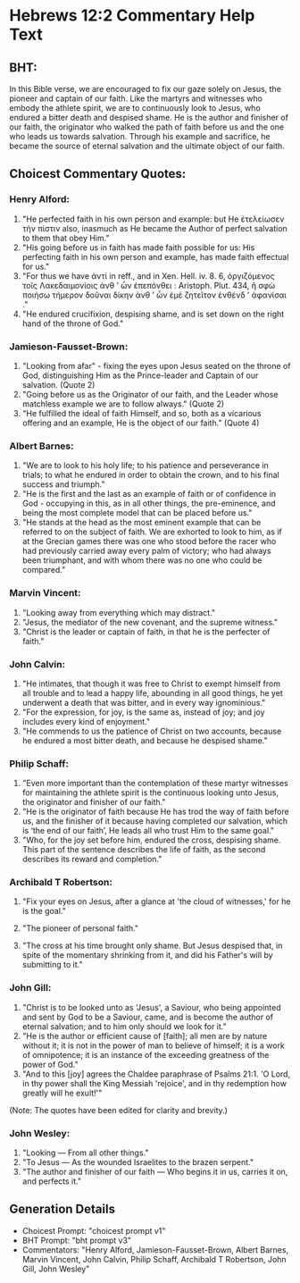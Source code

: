 # Hebrews 12:2 Commentary Help Text

## BHT:
In this Bible verse, we are encouraged to fix our gaze solely on Jesus, the pioneer and captain of our faith. Like the martyrs and witnesses who embody the athlete spirit, we are to continuously look to Jesus, who endured a bitter death and despised shame. He is the author and finisher of our faith, the originator who walked the path of faith before us and the one who leads us towards salvation. Through his example and sacrifice, he became the source of eternal salvation and the ultimate object of our faith.

## Choicest Commentary Quotes:
### Henry Alford:
1. "He perfected faith in his own person and example: but He ἐτελείωσεν τὴν πίστιν also, inasmuch as He became the Author of perfect salvation to them that obey Him." 
2. "His going before us in faith has made faith possible for us: His perfecting faith in his own person and example, has made faith effectual for us."
3. "For thus we have ἀντί in reff., and in Xen. Hell. iv. 8. 6, ὀργιζόμενος τοῖς Λακεδαιμονίοις ἀνθ ʼ ὧν ἐπεπόνθει : Aristoph. Plut. 434, ἢ σφὼ ποιήσω τήμερον δοῦναι δίκην ἀνθ ʼ ὦν ἐμὲ ζητεῖτον ἐνθένδ ʼ ἀφανίσαι ."
4. "He endured crucifixion, despising shame, and is set down on the right hand of the throne of God."

### Jamieson-Fausset-Brown:
1. "Looking from afar" - fixing the eyes upon Jesus seated on the throne of God, distinguishing Him as the Prince-leader and Captain of our salvation. (Quote 2)
2. "Going before us as the Originator of our faith, and the Leader whose matchless example we are to follow always." (Quote 2)
3. "He fulfilled the ideal of faith Himself, and so, both as a vicarious offering and an example, He is the object of our faith." (Quote 4)

### Albert Barnes:
1. "We are to look to his holy life; to his patience and perseverance in trials; to what he endured in order to obtain the crown, and to his final success and triumph."
2. "He is the first and the last as an example of faith or of confidence in God - occupying in this, as in all other things, the pre-eminence, and being the most complete model that can be placed before us."
3. "He stands at the head as the most eminent example that can be referred to on the subject of faith. We are exhorted to look to him, as if at the Grecian games there was one who stood before the racer who had previously carried away every palm of victory; who had always been triumphant, and with whom there was no one who could be compared."

### Marvin Vincent:
1. "Looking away from everything which may distract." 
2. "Jesus, the mediator of the new covenant, and the supreme witness."
3. "Christ is the leader or captain of faith, in that he is the perfecter of faith."

### John Calvin:
1. "He intimates, that though it was free to Christ to exempt himself from all trouble and to lead a happy life, abounding in all good things, he yet underwent a death that was bitter, and in every way ignominious."
2. "For the expression, for joy, is the same as, instead of joy; and joy includes every kind of enjoyment."
3. "He commends to us the patience of Christ on two accounts, because he endured a most bitter death, and because he despised shame."

### Philip Schaff:
1. "Even more important than the contemplation of these martyr witnesses for maintaining the athlete spirit is the continuous looking unto Jesus, the originator and finisher of our faith."
2. "He is the originator of faith because He has trod the way of faith before us, and the finisher of it because having completed our salvation, which is ‘the end of our faith’, He leads all who trust Him to the same goal."
3. "Who, for the joy set before him, endured the cross, despising shame. This part of the sentence describes the life of faith, as the second describes its reward and completion."

### Archibald T Robertson:
1. "Fix your eyes on Jesus, after a glance at 'the cloud of witnesses,' for he is the goal." 

2. "The pioneer of personal faith." 

3. "The cross at his time brought only shame. But Jesus despised that, in spite of the momentary shrinking from it, and did his Father's will by submitting to it."

### John Gill:
1. "Christ is to be looked unto as 'Jesus', a Saviour, who being appointed and sent by God to be a Saviour, came, and is become the author of eternal salvation; and to him only should we look for it."
2. "He is the author or efficient cause of [faith]; all men are by nature without it; it is not in the power of man to believe of himself; it is a work of omnipotence; it is an instance of the exceeding greatness of the power of God."
3. "And to this [joy] agrees the Chaldee paraphrase of Psalms 21:1. 'O Lord, in thy power shall the King Messiah 'rejoice', and in thy redemption how greatly will he exult!'"

(Note: The quotes have been edited for clarity and brevity.)

### John Wesley:
1. "Looking — From all other things."
2. "To Jesus — As the wounded Israelites to the brazen serpent."
3. "The author and finisher of our faith — Who begins it in us, carries it on, and perfects it."


## Generation Details
- Choicest Prompt: "choicest prompt v1"
- BHT Prompt: "bht prompt v3"
- Commentators: "Henry Alford, Jamieson-Fausset-Brown, Albert Barnes, Marvin Vincent, John Calvin, Philip Schaff, Archibald T Robertson, John Gill, John Wesley"
